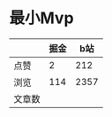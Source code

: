 # 最小Mvp

|        | 掘金 | b站  |
| ------ | ---- | ---- |
| 点赞   | 2    |  212   |
| 浏览   | 114    |  2357    |
| 文章数 |     |     |

